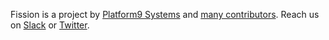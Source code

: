 Fission is a project by [Platform9 Systems](https://platform9.com/fission/) and [many contributors](https://github.com/fission/fission/graphs/contributors). Reach us on [Slack](http://slack.fission.io) or [Twitter](https://twitter.com/fissionio).
